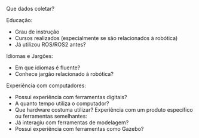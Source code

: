 Que dados coletar?   

Educação:   
  - Grau de instrução
  - Cursos realizados (especialmente se são relacionados à robótica)
  - Já utilizou ROS/ROS2 antes?
  
Idiomas e Jargões:  
  - Em que idiomas é fluente?
  - Conhece jargão relacionado à robótica?
  
Experiência com computadores: 
  - Possui experiência com ferramentas digitais?
  - A quanto tempo utiliza o computador?
  - Que hardware costuma utilizar?
Experiência com um produto específico ou ferramentas
semelhantes:
  - Já interagiu com ferramentas de modelagem?
  - Possui experiência com ferramentas como Gazebo?
